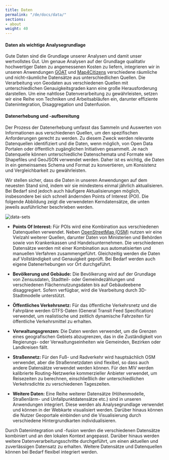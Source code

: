 ```yaml
---
title: Daten   
permalink: "/de/docs/data/"
sections:
- about
weight: 40
---
```


#### Daten als wichtige Analysegrundlage 

Gute Daten sind die Grundlage unserer Analysen und damit unser wertvollstes Gut. Um genaue Analysen auf der Grundlage qualitativ hochwertiger Daten zu angemessenen Kosten zu liefern, integrieren wir in unseren Anwendungen [GOAT](/goat/ "Was ist GOAT?") und [Map4Citizens](/posts/2023-01-02-map4citizensde/ "Was ist Map4Citizens?") verschiedene räumliche und nicht-räumliche Datensätze aus unterschiedlichen Quellen. Die Verarbeitung von Geodaten aus verschiedenen Quellen mit unterschiedlichen Genauigkeitsgraden kann eine große Herausforderung darstellen. Um eine nahtlose Datenverarbeitung zu gewährleisten, setzen wir eine Reihe von Techniken und Arbeitsabläufen ein, darunter effiziente Datenintegration, Disaggregation und Datenfusion.

#### Datenerhebung und -aufbereitung

Der Prozess der Datenerhebung umfasst das Sammeln und Auswerten von Informationen aus verschiedenen Quellen, um den spezifischen Anforderungen gerecht zu werden. Zu diesem Zweck werden relevante Datenquellen identifiziert und die Daten, wenn möglich, von Open Data Portalen oder öffentlich zugänglichen Initiativen gesammelt. Je nach Datenquelle können unterschiedliche Datenschemata und Formate wie Shapefiles und GeoJSON verwendet werden. Daher ist es wichtig, die Daten in ein gemeinsames Schema und Format zu konvertieren, um Konsistenz und Vergleichbarkeit zu gewährleisten.

Wir stellen sicher, dass die Daten in unseren Anwendungen auf dem neuesten Stand sind, indem wir sie mindestens einmal jährlich aktualisieren. Bei Bedarf sind jedoch auch häufigere Aktualisierungen möglich, insbesondere bei sich schnell ändernden Points of Interest (POI). Die folgende Abbildung zeigt die verwendeten Kerndatensätze, die unten jeweils ausführlicher beschrieben werden.

<img src="/images/docs/technical_documentation/data/de_cropped.webp" alt="data-sets" style="max-height:900px;"/>  

- **Points Of Interest:** Für POIs wird eine Kombination aus verschiedenen Datenquellen verwendet. Neben [OpenStreetMap (OSM)](https://wiki.openstreetmap.org/) nutzen wir eine Vielzahl weiterer Quellen, darunter Daten von Ministerien und Behörden sowie von Krankenkassen und Handelsunternehmen. Die verschiedenen Datensätze werden mit einer Kombination aus automatisierten und manuellen Verfahren zusammengeführt. Gleichzeitig werden die Daten auf Vollständigkeit und Genauigkeit geprüft. Bei Bedarf werden auch eigene Datenerhebungen vor Ort durchgeführt. 

- **Bevölkerung und Gebäude:** Die Bevölkerung wird auf der Grundlage von Zensusdaten, Stadtteil- oder Gemeindezählungen und verschiedenen Flächennutzungsdaten bis auf Gebäudeebene disaggregiert. Sofern verfügbar, wird die Vearbeitung durch 3D-Stadtmodelle unterstützt.

- **Öffentliches Verkehrsnetz:** Für das öffentliche Verkehrsnetz und die Fahrpläne werden GTFS-Daten (General Transit Feed Specification) verwendet, um realistische und zeitlich dynamische Fahrzeiten für öffentliche Verkehrsmittel zu erhalten. 

- **Verwaltungsgrenzen:** Die Daten werden verwendet, um die Grenzen eines geografischen Gebiets abzugrenzen, das in die Zuständigkeit von Regierungs- oder Verwaltungseinheiten wie Gemeinden, Bezirken oder Landkreisen fällt.

- **Straßennetz:** Für den Fuß- und Radverkehr wird hauptsächlich OSM verwendet, aber die Straßennetzdaten sind flexibel, so dass auch andere Datensätze verwendet werden können. Für den MIV werden kalibrierte Routing-Netzwerke kommerzieller Anbieter verwendet, um Reisezeiten zu berechnen, einschließlich der unterschiedlichen Verkehrsdichte zu verschiedenen Tageszeiten.

- **Weitere Daten:** Eine Reihe weiterer Datensätze (Höhenmodelle, Straßenlärm- und Unfallpunktdatensätze etc.) sind in unseren Anwendungen integriert. Diese werden als Analysegrundlage verwendet und können in der Webkarte visualisiert werden. Darüber hinaus können die Nutzer Geoportale einbinden und die Visualisierung durch verschiedene Hintergrundkarten individualisieren.

Durch Datenintegration und -fusion werden die verschiedenen Datensätze kombiniert und an den lokalen Kontext angepasst. Darüber hinaus werden weitere Datenverarbeitungsschritte durchgeführt, um einen aktuellen und zuverlässigen Datensatz zu erhalten. Weitere Datensätze und Datenquellen können bei Bedarf flexibel integriert werden.